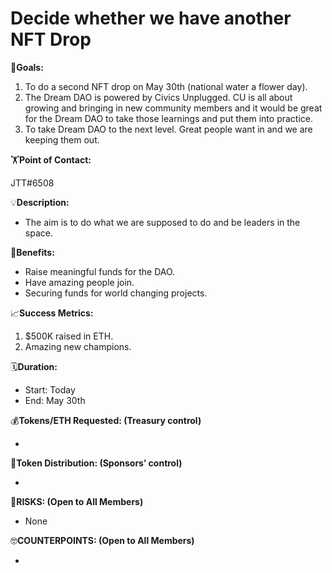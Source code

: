 # Decide whether we have another NFT Drop

🎯**Goals:**

1. To do a second NFT drop on May 30th (national water a flower day).  
2. The Dream DAO is powered by Civics Unplugged. CU is all about growing and bringing in new community members and it would be great for the Dream DAO to take those learnings and put them into practice. 
3. To take Dream DAO to the next level. Great people want in and we are keeping them out. 

🏋️**Point of Contact:**

JTT#6508

💡**Description:**

- The aim is to do what we are supposed to do and be leaders in the space.

💚**Benefits:**

- Raise meaningful funds for the DAO.
- Have amazing people join.
- Securing funds for world changing projects.

📈**Success Metrics:**

1. $500K raised in ETH.
2. Amazing new champions. 

🗓️**Duration:**

- Start: Today
- End: May 30th

💰**Tokens/ETH Requested: (Treasury control)**

- 

💸**Token Distribution: (Sponsors’ control)**

- 

🤨**RISKS: (Open to All Members)**

- None

🤓**COUNTERPOINTS: (Open to All Members)**

-